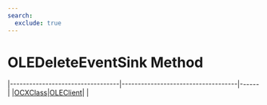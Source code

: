 ```yaml
---
search:
  exclude: true
---
```


<h1 class="heading"><span class="name">OLEDeleteEventSink Method</span></h1>

|----------------------------------|------------------------------------|------|
|[OCXClass](../objects/ocxclass.md)|[OLEClient](../objects/oleclient.md)|&nbsp;|
